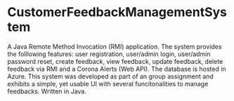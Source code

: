 # CustomerFeedbackManagementSystem
A Java Remote Method Invocation (RMI) application. The system provides the folllowing features: user registration, user/admin login, user/admin password reset, create feedback, view feedback, update feedback, delete feedback via RMI and a Corona Alerts (Web API). The database is hosted in Azure.
This system was developed as part of an group assignment and exhibits a simple, yet usable UI with several funcitonalities to manage feedbacks.
Written in Java.
